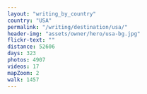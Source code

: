 ```yaml
---
layout: "writing_by_country"
country: "USA"
permalink: "/writing/destination/usa/"
header-img: "assets/owner/hero/usa-bg.jpg"
flickr-text: ""
distance: 52606
days: 323
photos: 4907
videos: 17
mapZoom: 2
walk: 1457
---
```

